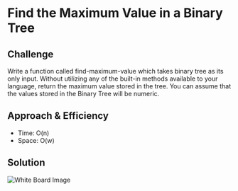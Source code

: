 # Find the Maximum Value in a Binary Tree

## Challenge
Write a function called find-maximum-value which takes binary tree as its only input. Without utilizing any of the built-in methods available to your language, return the maximum value stored in the tree. You can assume that the values stored in the Binary Tree will be numeric.

## Approach & Efficiency
- Time: O(n)
- Space: O(w)

## Solution
![White Board Image](whiteboard_img.png)

